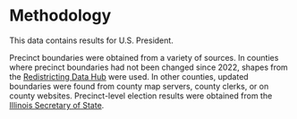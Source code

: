 # Methodology

This data contains results for U.S. President. 

Precinct boundaries were obtained from a variety of sources. In counties where precinct boundaries had not been changed since 2022, shapes from the [Redistricting Data Hub](https://redistrictingdatahub.org/) were used. In other counties, updated boundaries were found from county map servers, county clerks, or on county websites. Precinct-level election results were obtained from the [Illinois Secretary of State](https://www.elections.il.gov/electionoperations/ElectionVoteTotalsPrecinct.aspx?ID=MVJQPFIDZQo%3D).